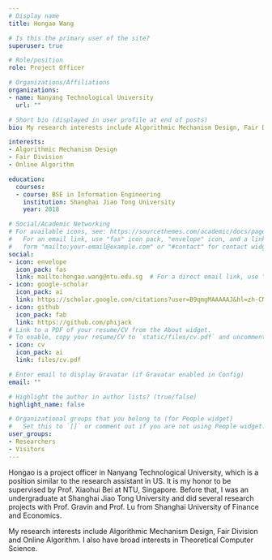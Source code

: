 ```yaml
---
# Display name
title: Hongao Wang

# Is this the primary user of the site?
superuser: true

# Role/position
role: Project Officer

# Organizations/Affiliations
organizations:
- name: Nanyang Technological University
  url: ""

# Short bio (displayed in user profile at end of posts)
bio: My research interests include Algorithmic Mechanism Design, Fair Division and Online Algorithm. I am also have a broad interests in Theoretical Computer Science.

interests:
- Algorithmic Mechanism Design
- Fair Division
- Online Algorithm

education:
  courses:
  - course: BSE in Information Engineering
    institution: Shanghai Jiao Tong University
    year: 2018

# Social/Academic Networking
# For available icons, see: https://sourcethemes.com/academic/docs/page-builder/#icons
#   For an email link, use "fas" icon pack, "envelope" icon, and a link in the
#   form "mailto:your-email@example.com" or "#contact" for contact widget.
social:
- icon: envelope
  icon_pack: fas
  link: mailto:hongao.wang@ntu.edu.sg  # For a direct email link, use "mailto:test@example.org".
- icon: google-scholar
  icon_pack: ai
  link: https://scholar.google.com/citations?user=B9qmgMAAAAAJ&hl=zh-CN
- icon: github
  icon_pack: fab
  link: https://github.com/phijack
# Link to a PDF of your resume/CV from the About widget.
# To enable, copy your resume/CV to `static/files/cv.pdf` and uncomment the lines below.
- icon: cv
  icon_pack: ai
  link: files/cv.pdf

# Enter email to display Gravatar (if Gravatar enabled in Config)
email: ""

# Highlight the author in author lists? (true/false)
highlight_name: false

# Organizational groups that you belong to (for People widget)
#   Set this to `[]` or comment out if you are not using People widget.
user_groups:
- Researchers
- Visitors
---
```


Hongao is a project officer in Nanyang Technological University, which is a position similar to the research assistant in US. It is my honor to be supervised by Prof. Xiaohui Bei at NTU, Singapore. Before that, I was an undergraduate at Shanghai Jiao Tong University and did several research projects with Prof. Gravin and Prof. Lu from Shanghai University of Finance and Economics.

My research interests include Algorithmic Mechanism Design, Fair Division and Online Algorithm. I also have broad interests in Theoretical Computer Science.
